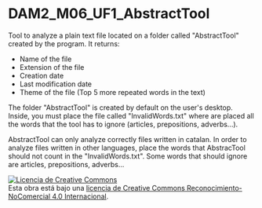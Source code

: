 # DAM2_M06_UF1_AbstractTool
Tool to analyze a plain text file located on a folder called "AbstractTool" created by the program. It returns:
  - Name of the file
  - Extension of the file
  - Creation date
  - Last modification date
  - Theme of the file (Top 5 more repeated words in the text)


The folder "AbstractTool" is created by default on the user's desktop. Inside, you must place the file called "InvalidWords.txt" where are placed all the words that the tool has to ignore (articles, prepositions, adverbs...). 

AbstractTool can only analyze correctly files written in catalan. In order to analyze files written in other languages, place the words that AbstracTool should not count in the "InvalidWords.txt". Some words that should ignore are articles, prepositions, adverbs...


<a rel="license" href="http://creativecommons.org/licenses/by-nc/4.0/"><img alt="Licencia de Creative Commons" style="border-width:0" src="https://i.creativecommons.org/l/by-nc/4.0/88x31.png" /></a><br />Esta obra está bajo una <a rel="license" href="http://creativecommons.org/licenses/by-nc/4.0/">licencia de Creative Commons Reconocimiento-NoComercial 4.0 Internacional</a>.
